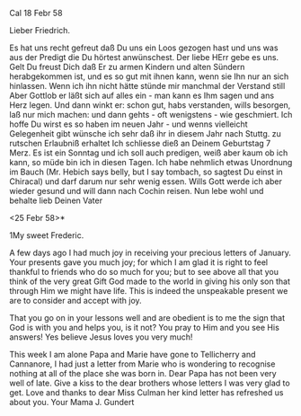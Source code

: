  Cal 18 Febr 58

Lieber Friedrich.

Es hat uns recht gefreut daß Du uns ein Loos gezogen hast und uns was aus der Predigt die Du hörtest anwünschest. Der liebe HErr gebe es uns. Gelt Du freust Dich daß Er zu armen Kindern und alten Sündern herabgekommen ist, und es so gut mit ihnen kann, wenn sie Ihn nur an sich hinlassen. Wenn ich ihn nicht hätte stünde mir manchmal der Verstand still Aber Gottlob er läßt sich auf alles ein - man kann es Ihm sagen und ans Herz legen. Und dann winkt er: schon gut, habs verstanden, wills besorgen, laß nur mich machen: und dann gehts - oft wenigstens - wie geschmiert. Ich hoffe Du wirst es so haben im neuen Jahr - und wenns vielleicht Gelegenheit gibt wünsche ich sehr daß ihr in diesem Jahr nach Stuttg. zu rutschen Erlaubniß erhaltet 
Ich schliesse dieß an Deinem Geburtstag 7 Merz. Es ist ein Sonntag und ich soll auch predigen, weiß aber kaum ob ich kann, so müde bin ich in diesen Tagen. Ich habe nehmlich etwas Unordnung im Bauch (Mr. Hebich says belly, but I say tombach, so sagtest Du einst in Chiracal) und darf darum nur sehr wenig essen. Wills Gott werde ich aber wieder gesund und will dann nach Cochin reisen. Nun lebe wohl und behalte lieb
 Deinen Vater



 <25 Febr 58>*

1My sweet Frederic.

A few days ago I had much joy in receiving your precious letters of January. Your presents gave you much joy; for which I am glad it is right to feel thankful to friends who do so much for you; but to see above all that you think of the very great Gift God made to the world in giving his only son that through Him we might have life. This is indeed the unspeakable present we are to consider and accept with joy.

That you go on in your lessons well and are obedient is to me the sign that God is with you and helps you, is it not? You pray to Him and you see His answers! Yes believe Jesus loves you very much!

This week I am alone Papa and Marie have gone to Tellicherry and Cannanore, I had just a letter from Marie who is wondering to recognise nothing at all of the place she was born in. Dear Papa has not been very well of late. 
Give a kiss to the dear brothers whose letters I was very glad to get. Love and thanks to dear Miss Culman her kind letter has refreshed us about you.  Your Mama J. Gundert

